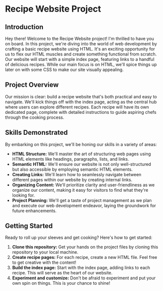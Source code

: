# Recipe Website Project

## Introduction

Hey there! Welcome to the Recipe Website project! I'm thrilled to have you on board. In this project, we're diving into the world of web development by crafting a basic recipe website using HTML. It's an exciting opportunity for us to flex our HTML muscles and create something functional from scratch. Our website will start with a simple index page, featuring links to a handful of delicious recipes. While our main focus is on HTML, we'll spice things up later on with some CSS to make our site visually appealing.

## Project Overview

Our mission is clear: build a recipe website that's both practical and easy to navigate. We'll kick things off with the index page, acting as the central hub where users can explore different recipes. Each recipe will have its own dedicated page, complete with detailed instructions to guide aspiring chefs through the cooking process.

## Skills Demonstrated

By embarking on this project, we'll be honing our skills in a variety of areas:

- **HTML Structure:** We'll master the art of structuring web pages using HTML elements like headings, paragraphs, lists, and links.
- **Semantic HTML:** We'll ensure our website is not only well-structured but also accessible by employing semantic HTML elements.
- **Creating Links:** We'll learn how to seamlessly navigate between different pages within our website by creating internal links.
- **Organizing Content:** We'll prioritize clarity and user-friendliness as we organize our content, making it easy for visitors to find what they're looking for.
- **Project Planning:** We'll get a taste of project management as we plan and execute our web development endeavor, laying the groundwork for future enhancements.

## Getting Started

Ready to roll up your sleeves and get cooking? Here's how to get started:

1. **Clone this repository:** Get your hands on the project files by cloning this repository to your local machine.
2. **Create recipe pages:** For each recipe, create a new HTML file. Feel free to get creative with the content!
3. **Build the index page:** Start with the index page, adding links to each recipe. This will serve as the heart of our website.
4. **Experiment and customize:** Don't be afraid to experiment and put your own spin on things. This is your chance to shine!
